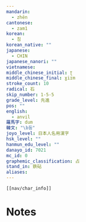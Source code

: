 ```yaml
---
mandarin:
  - zhēn
cantonese:
  - zam1
korean:
  - 침
korean_native: ""
japanese:
  - CHIN
japanese_nanori: ""
vietnamese:
middle_chinese_initial: ʈ
middle_chinese_final: ɣiɪm
stroke_count: 10
radical: 石
skip_number: 1-5-5
grade_level: 先進
pos: ""
english:
  - anvil
羅馬字: dum
韓文: "\b둠"
joyo_level: 日本人名用漢字
hsk_level: ""
hanmun_edu_level: ""
danayo_id: 7021
mc_id: 0
graphemic_classification: 占
stand_in: 鉄砧
aliases:
---
```

```meta-bind-embed
[[nav/char_info]]
```

# Notes
